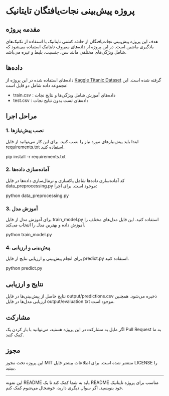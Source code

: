 
# پروژه پیش‌بینی نجات‌یافتگان تایتانیک

## مقدمه پروژه

هدف این پروژه پیش‌بینی نجات‌یافتگان از حادثه کشتی تایتانیک با استفاده از تکنیک‌های یادگیری ماشین است. در این پروژه از داده‌های معروف تایتانیک استفاده می‌شود که شامل ویژگی‌های مختلفی مانند سن، جنسیت، بلیط و غیره می‌باشد.

## داده‌ها

داده‌های استفاده شده در این پروژه از [Kaggle Titanic Dataset](https://www.kaggle.com/c/titanic/data) گرفته شده است. این مجموعه داده شامل دو فایل است:
- train.csv : داده‌های آموزش شامل ویژگی‌ها و نتایج نجات
- test.csv : داده‌های تست بدون نتایج نجات

## مراحل اجرا

### 1. نصب پیش‌نیازها

ابتدا باید پیش‌نیازهای مورد نیاز را نصب کنید. برای این کار می‌توانید از فایل requirements.txt استفاده کنید.

pip install -r requirements.txt
### 2. آماده‌سازی داده‌ها

کد آماده‌سازی داده‌ها شامل پاکسازی و نرمال‌سازی داده‌ها در فایل data_preprocessing.py موجود است. برای اجرا:

python data_preprocessing.py
### 3. آموزش مدل

برای آموزش مدل از فایل train_model.py استفاده کنید. این فایل مدل‌های مختلف را آموزش داده و بهترین مدل را انتخاب می‌کند.

python train_model.py
### 4. پیش‌بینی و ارزیابی

برای انجام پیش‌بینی و ارزیابی نتایج از فایل predict.py استفاده کنید.

python predict.py
## نتایج و ارزیابی

نتایج حاصل از پیش‌بینی‌ها در فایل output/predictions.csv ذخیره می‌شود. همچنین ارزیابی مدل‌ها در فایل output/evaluation.txt موجود است.

## مشارکت

اگر مایل به مشارکت در این پروژه هستید، می‌توانید با باز کردن یک Pull Request به ما کمک کنید.

## مجوز

این پروژه تحت مجوز MIT منتشر شده است. برای اطلاعات بیشتر فایل LICENSE را ببینید.

---

این نمونه README باید به شما کمک کند تا یک README مناسب برای پروژه تایتانیک خود بنویسید. اگر سوال دیگری دارید، خوشحال می‌شوم کمک کنم.